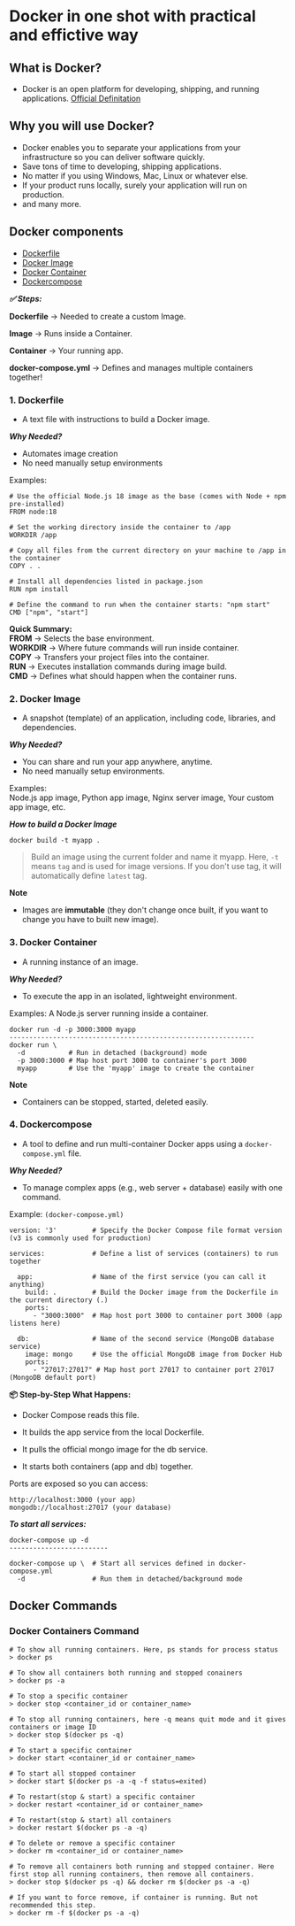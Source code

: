 # Docker in one shot with practical and effictive way

## What is Docker?
- Docker is an open platform for developing, shipping, and running applications. [Official Definitation](https://docs.docker.com/get-started/docker-overview/)

## Why you will use Docker?
- Docker enables you to separate your applications from your infrastructure so you can deliver software quickly.
- Save tons of time to developing, shipping applications.
- No matter if you using Windows, Mac, Linux or whatever else.
- If your product runs locally, surely your application will run on production.
- and many more.

## Docker components
- [Dockerfile](#1-dockerfile)
- [Docker Image](#2-docker-image)
- [Docker Container](#3-docker-container)
- [Dockercompose](#4-dockercompose)

***✅ Steps:***

**Dockerfile** → Needed to create a custom Image.

**Image** → Runs inside a Container.

**Container** → Your running app.

**docker-compose.yml** → Defines and manages multiple containers together!

### 1. Dockerfile
- A text file with instructions to build a Docker image.

***Why Needed?***
- Automates image creation
- No need manually setup environments

Examples:

```
# Use the official Node.js 18 image as the base (comes with Node + npm pre-installed)
FROM node:18

# Set the working directory inside the container to /app
WORKDIR /app

# Copy all files from the current directory on your machine to /app in the container
COPY . .

# Install all dependencies listed in package.json
RUN npm install

# Define the command to run when the container starts: "npm start"
CMD ["npm", "start"]

```
**Quick Summary:**<br/>
**FROM** → Selects the base environment.<br/>
**WORKDIR** → Where future commands will run inside container.<br/>
**COPY** → Transfers your project files into the container.<br/>
**RUN** → Executes installation commands during image build.<br/>
**CMD** → Defines what should happen when the container runs.<br/>

### 2. Docker Image
- A snapshot (template) of an application, including code, libraries, and dependencies.

***Why Needed?***
- You can share and run your app anywhere, anytime.
- No need manually setup environments.

Examples:  
Node.js app image, Python app image, Nginx server image, Your custom app image, etc.

***How to build a Docker Image***
```
docker build -t myapp .
```
> Build an image using the current folder and name it myapp. Here, `-t` means `tag` and is used for image versions. If you don't use tag, it will automatically define `latest` tag. 

**Note**
- Images are **immutable** (they don't change once built, if you want to change you have to built new image).

### 3. Docker Container
- A running instance of an image.

***Why Needed?***
- To execute the app in an isolated, lightweight environment.

Examples:
A Node.js server running inside a container.

```
docker run -d -p 3000:3000 myapp
--------------------------------------------------------------
docker run \
  -d           # Run in detached (background) mode
  -p 3000:3000 # Map host port 3000 to container's port 3000
  myapp        # Use the 'myapp' image to create the container
```

**Note**
- Containers can be stopped, started, deleted easily.

### 4. Dockercompose
- A tool to define and run multi-container Docker apps using a `docker-compose.yml` file.


***Why Needed?***
- To manage complex apps (e.g., web server + database) easily with one command.

Example: `(docker-compose.yml)`

```
version: '3'         # Specify the Docker Compose file format version (v3 is commonly used for production)

services:            # Define a list of services (containers) to run together

  app:               # Name of the first service (you can call it anything)
    build: .         # Build the Docker image from the Dockerfile in the current directory (.)
    ports:
      - "3000:3000"  # Map host port 3000 to container port 3000 (app listens here)

  db:                # Name of the second service (MongoDB database service)
    image: mongo     # Use the official MongoDB image from Docker Hub
    ports:
      - "27017:27017" # Map host port 27017 to container port 27017 (MongoDB default port)

```

**📦 Step-by-Step What Happens:**<br/>
- Docker Compose reads this file.

- It builds the app service from the local Dockerfile.

- It pulls the official mongo image for the db service.

- It starts both containers (app and db) together.

Ports are exposed so you can access:
```
http://localhost:3000 (your app)
mongodb://localhost:27017 (your database)
```


***To start all services:***

```
docker-compose up -d
-------------------------

docker-compose up \  # Start all services defined in docker-compose.yml
  -d                 # Run them in detached/background mode

```

## Docker Commands

### Docker Containers Command

```
# To show all running containers. Here, ps stands for process status
> docker ps

# To show all containers both running and stopped conainers
> docker ps -a

# To stop a specific container
> docker stop <container_id or container_name>

# To stop all running containers, here -q means quit mode and it gives containers or image ID
> docker stop $(docker ps -q)

# To start a specific container
> docker start <container_id or container_name>

# To start all stopped container
> docker start $(docker ps -a -q -f status=exited)

# To restart(stop & start) a specific container
> docker restart <container_id or container_name>

# To restart(stop & start) all containers
> docker restart $(docker ps -a -q)

# To delete or remove a specific container
> docker rm <container_id or container_name>

# To remove all containers both running and stopped container. Here first stop all running containers, then remove all containers.
> docker stop $(docker ps -q) && docker rm $(docker ps -a -q)

# If you want to force remove, if container is running. But not recommended this step.
> docker rm -f $(docker ps -a -q)

```
